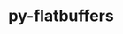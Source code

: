 ---
title: "py-flatbuffers"
layout: cache
categories: [package, develop]
meta: {"compilers": ["gcc@11.4.0", "none"], "num_specs": 28, "num_specs_by_stack": {"e4s": 6, "e4s-neoverse_v1": 2, "hep": 3, "ml-linux-aarch64-cpu": 6, "ml-linux-aarch64-cuda": 6, "ml-linux-x86_64-cpu": 6, "ml-linux-x86_64-cuda": 6, "ml-linux-x86_64-rocm": 7, "root": 28}, "oss": ["ubuntu22.04", "ubuntu24.04"], "platforms": ["linux"], "stacks": ["e4s", "e4s-neoverse_v1", "hep", "ml-linux-aarch64-cpu", "ml-linux-aarch64-cuda", "ml-linux-x86_64-cpu", "ml-linux-x86_64-cuda", "ml-linux-x86_64-rocm", "root"], "targets": ["aarch64", "neoverse_v1", "x86_64_v3"], "versions": ["24.3.25"]}
spec_details: [{"compiler": "none", "hash": "2hn5nvdzafgc6gmn66atzii2fsndctnk", "os": "ubuntu24.04", "platform": "linux", "size": "-", "stacks": ["ml-linux-aarch64-cpu", "ml-linux-aarch64-cuda", "root"], "target": "aarch64", "variants": ["build_system=python_pip"], "versions": ["24.3.25"]}, {"compiler": "none", "hash": "2odvaggls7duditzyjeb6pvypd62vte5", "os": "ubuntu24.04", "platform": "linux", "size": "-", "stacks": ["ml-linux-x86_64-cpu", "ml-linux-x86_64-cuda", "root"], "target": "x86_64_v3", "variants": ["build_system=python_pip"], "versions": ["24.3.25"]}, {"compiler": "none", "hash": "2po6j4ah447dicjwq4gdhzwisexixgmb", "os": "ubuntu22.04", "platform": "linux", "size": "-", "stacks": ["hep", "root"], "target": "x86_64_v3", "variants": ["build_system=python_pip"], "versions": ["24.3.25"]}, {"compiler": "gcc@11.4.0", "hash": "34navzkxm5u2kfgjmjec3nrdixvciycc", "os": "ubuntu22.04", "platform": "linux", "size": "-", "stacks": ["e4s-neoverse_v1", "root"], "target": "neoverse_v1", "variants": ["build_system=python_pip"], "versions": ["24.3.25"]}, {"compiler": "none", "hash": "3ekap6qrq4etwiwe6agg2devmysuese4", "os": "ubuntu24.04", "platform": "linux", "size": "-", "stacks": ["ml-linux-x86_64-cpu", "ml-linux-x86_64-cuda", "ml-linux-x86_64-rocm", "root"], "target": "x86_64_v3", "variants": ["build_system=python_pip"], "versions": ["24.3.25"]}, {"compiler": "none", "hash": "5ugyd6dm2nk6ba7ityhxb6zcmdhiao3h", "os": "ubuntu24.04", "platform": "linux", "size": "-", "stacks": ["ml-linux-aarch64-cpu", "ml-linux-aarch64-cuda", "root"], "target": "aarch64", "variants": ["build_system=python_pip"], "versions": ["24.3.25"]}, {"compiler": "none", "hash": "6igs3x62jydedvvd4kejzretjgrb52ke", "os": "ubuntu22.04", "platform": "linux", "size": "-", "stacks": ["e4s", "root"], "target": "x86_64_v3", "variants": ["build_system=python_pip"], "versions": ["24.3.25"]}, {"compiler": "gcc@11.4.0", "hash": "6pvb3jc76f7jhhztrvclejbsshvzxtef", "os": "ubuntu22.04", "platform": "linux", "size": "-", "stacks": ["e4s-neoverse_v1", "root"], "target": "neoverse_v1", "variants": ["build_system=python_pip"], "versions": ["24.3.25"]}, {"compiler": "none", "hash": "7tb5gixhbg2dwrqisrsr54oheq6itpgx", "os": "ubuntu24.04", "platform": "linux", "size": "-", "stacks": ["ml-linux-aarch64-cpu", "ml-linux-aarch64-cuda", "root"], "target": "aarch64", "variants": ["build_system=python_pip"], "versions": ["24.3.25"]}, {"compiler": "none", "hash": "7wzi27rpoafgzbeefhqf532kea7zb2iu", "os": "ubuntu24.04", "platform": "linux", "size": "-", "stacks": ["ml-linux-x86_64-cpu", "ml-linux-x86_64-cuda", "root"], "target": "x86_64_v3", "variants": ["build_system=python_pip"], "versions": ["24.3.25"]}, {"compiler": "none", "hash": "bpanzpao6rglzy75xhtniylew57fexfx", "os": "ubuntu22.04", "platform": "linux", "size": "-", "stacks": ["e4s", "root"], "target": "x86_64_v3", "variants": ["build_system=python_pip"], "versions": ["24.3.25"]}, {"compiler": "none", "hash": "coypsbcjqg32nhvth2tzqnpnneaycqif", "os": "ubuntu22.04", "platform": "linux", "size": "-", "stacks": ["e4s", "root"], "target": "x86_64_v3", "variants": ["build_system=python_pip"], "versions": ["24.3.25"]}, {"compiler": "none", "hash": "csut25na66judlnrjgl2euve6ckxf2sg", "os": "ubuntu24.04", "platform": "linux", "size": "-", "stacks": ["ml-linux-x86_64-cpu", "ml-linux-x86_64-cuda", "root"], "target": "x86_64_v3", "variants": ["build_system=python_pip"], "versions": ["24.3.25"]}, {"compiler": "none", "hash": "f6luerybsfaojab6hpwg4hof6kcjuawh", "os": "ubuntu22.04", "platform": "linux", "size": "-", "stacks": ["e4s", "root"], "target": "x86_64_v3", "variants": ["build_system=python_pip"], "versions": ["24.3.25"]}, {"compiler": "none", "hash": "fvptp7mxnvvw6tw5co7fvgnxgevywh3o", "os": "ubuntu22.04", "platform": "linux", "size": "-", "stacks": ["e4s", "root"], "target": "x86_64_v3", "variants": ["build_system=python_pip"], "versions": ["24.3.25"]}, {"compiler": "none", "hash": "khfh2adw2lbbx2ggn6pxwp4x6cxj5h36", "os": "ubuntu24.04", "platform": "linux", "size": "-", "stacks": ["ml-linux-aarch64-cpu", "ml-linux-aarch64-cuda", "root"], "target": "aarch64", "variants": ["build_system=python_pip"], "versions": ["24.3.25"]}, {"compiler": "none", "hash": "khy3ls5u3om5te3dkvb4uyfrdw5pgzts", "os": "ubuntu24.04", "platform": "linux", "size": "-", "stacks": ["ml-linux-x86_64-rocm", "root"], "target": "x86_64_v3", "variants": ["build_system=python_pip"], "versions": ["24.3.25"]}, {"compiler": "none", "hash": "mkvd7ng6dmxaphe23i46yrjt5ijk4ljh", "os": "ubuntu24.04", "platform": "linux", "size": "-", "stacks": ["ml-linux-x86_64-rocm", "root"], "target": "x86_64_v3", "variants": ["build_system=python_pip"], "versions": ["24.3.25"]}, {"compiler": "none", "hash": "ntwsakpb5hsbcewx2wbrriggvulxre33", "os": "ubuntu24.04", "platform": "linux", "size": "-", "stacks": ["ml-linux-x86_64-rocm", "root"], "target": "x86_64_v3", "variants": ["build_system=python_pip"], "versions": ["24.3.25"]}, {"compiler": "none", "hash": "poxwk5byf6lak5y2ndjp7tex6vyfers5", "os": "ubuntu22.04", "platform": "linux", "size": "-", "stacks": ["e4s", "root"], "target": "x86_64_v3", "variants": ["build_system=python_pip"], "versions": ["24.3.25"]}, {"compiler": "none", "hash": "rqluoxsi5yp446p6b5ckg6xxij4j37hq", "os": "ubuntu24.04", "platform": "linux", "size": "-", "stacks": ["ml-linux-x86_64-rocm", "root"], "target": "x86_64_v3", "variants": ["build_system=python_pip"], "versions": ["24.3.25"]}, {"compiler": "none", "hash": "rv5xfpqyoyq6hzqjarm42hxfmfnrgu6o", "os": "ubuntu22.04", "platform": "linux", "size": "-", "stacks": ["hep", "root"], "target": "x86_64_v3", "variants": ["build_system=python_pip"], "versions": ["24.3.25"]}, {"compiler": "none", "hash": "tjmwcxvwzlmyvaap5hng7tk2pfxz277e", "os": "ubuntu24.04", "platform": "linux", "size": "-", "stacks": ["ml-linux-aarch64-cpu", "ml-linux-aarch64-cuda", "root"], "target": "aarch64", "variants": ["build_system=python_pip"], "versions": ["24.3.25"]}, {"compiler": "none", "hash": "uq56jhhxpp3bqp4y6agknaw6eyphnnu4", "os": "ubuntu24.04", "platform": "linux", "size": "-", "stacks": ["ml-linux-x86_64-cpu", "ml-linux-x86_64-cuda", "root"], "target": "x86_64_v3", "variants": ["build_system=python_pip"], "versions": ["24.3.25"]}, {"compiler": "none", "hash": "wmvhbe7w53yj2msankkmvi7sqey2662e", "os": "ubuntu24.04", "platform": "linux", "size": "-", "stacks": ["ml-linux-x86_64-rocm", "root"], "target": "x86_64_v3", "variants": ["build_system=python_pip"], "versions": ["24.3.25"]}, {"compiler": "none", "hash": "xskpgwygnkl7dttavyy43btck6ayz6aj", "os": "ubuntu24.04", "platform": "linux", "size": "-", "stacks": ["ml-linux-aarch64-cpu", "ml-linux-aarch64-cuda", "root"], "target": "aarch64", "variants": ["build_system=python_pip"], "versions": ["24.3.25"]}, {"compiler": "none", "hash": "ybcxk6o7phffxx222ib73ahwoxyjzdxh", "os": "ubuntu24.04", "platform": "linux", "size": "-", "stacks": ["ml-linux-x86_64-cpu", "ml-linux-x86_64-cuda", "ml-linux-x86_64-rocm", "root"], "target": "x86_64_v3", "variants": ["build_system=python_pip"], "versions": ["24.3.25"]}, {"compiler": "none", "hash": "ysar4qv6hfup54pw5ksraperoovg3klq", "os": "ubuntu22.04", "platform": "linux", "size": "-", "stacks": ["hep", "root"], "target": "x86_64_v3", "variants": ["build_system=python_pip"], "versions": ["24.3.25"]}]
---